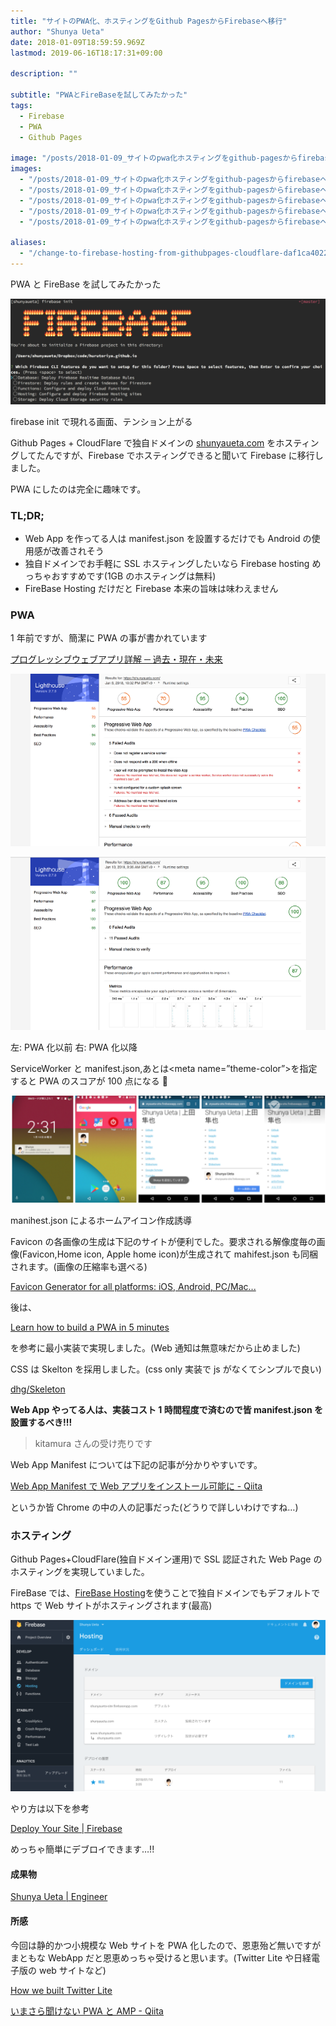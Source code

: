 ```yaml
---
title: "サイトのPWA化、ホスティングをGithub PagesからFirebaseへ移行"
author: "Shunya Ueta"
date: 2018-01-09T18:59:59.969Z
lastmod: 2019-06-16T18:17:31+09:00

description: ""

subtitle: "PWAとFireBaseを試してみたかった"
tags:
  - Firebase
  - PWA
  - Github Pages

image: "/posts/2018-01-09_サイトのpwa化ホスティングをgithub-pagesからfirebaseへ移行/images/1.png"
images:
  - "/posts/2018-01-09_サイトのpwa化ホスティングをgithub-pagesからfirebaseへ移行/images/1.png"
  - "/posts/2018-01-09_サイトのpwa化ホスティングをgithub-pagesからfirebaseへ移行/images/2.png"
  - "/posts/2018-01-09_サイトのpwa化ホスティングをgithub-pagesからfirebaseへ移行/images/3.png"
  - "/posts/2018-01-09_サイトのpwa化ホスティングをgithub-pagesからfirebaseへ移行/images/4.png"
  - "/posts/2018-01-09_サイトのpwa化ホスティングをgithub-pagesからfirebaseへ移行/images/5.png"

aliases:
  - "/change-to-firebase-hosting-from-githubpages-cloudflare-daf1ca4022c5"
---
```


PWA と FireBase を試してみたかった

![image](/posts/2018-01-09_サイトのpwa化ホスティングをgithub-pagesからfirebaseへ移行/images/1.png)

firebase init で現れる画面、テンション上がる

Github Pages + CloudFlare で独自ドメインの [shunyaueta.com](https://shunyaueta.com/) をホスティングしてたんですが、Firebase でホスティングできると聞いて Firebase に移行しました。

PWA にしたのは完全に趣味です。

### TL;DR;

- Web App を作ってる人は manifest.json を設置するだけでも Android の使用感が改善されそう
- 独自ドメインでお手軽に SSL ホスティングしたいなら Firebase hosting めっちゃおすすめです(1GB のホスティングは無料)
- FireBase Hosting だけだと Firebase 本来の旨味は味わえません

### PWA

1 年前ですが、簡潔に PWA の事が書かれています

[プログレッシブウェブアプリ詳解 ─ 過去・現在・未来](https://html5experts.jp/agektmr/20527/)

![image](/posts/2018-01-09_サイトのpwa化ホスティングをgithub-pagesからfirebaseへ移行/images/2.png)

![image](/posts/2018-01-09_サイトのpwa化ホスティングをgithub-pagesからfirebaseへ移行/images/3.png)

左: PWA 化以前 右: PWA 化以降

ServiceWorker と manifest.json,あとは&lt;meta name=”theme-color”&gt;を指定すると PWA のスコアが 100 点になる 🎉

![image](/posts/2018-01-09_サイトのpwa化ホスティングをgithub-pagesからfirebaseへ移行/images/4.png)

manihest.json によるホームアイコン作成誘導

Favicon の各画像の生成は下記のサイトが便利でした。要求される解像度毎の画像(Favicon,Home icon, Apple home icon)が生成されて mahifest.json も同梱されます。(画像の圧縮率も選べる)

[Favicon Generator for all platforms: iOS, Android, PC/Mac...](https://realfavicongenerator.net/)

後は、

[Learn how to build a PWA in 5 minutes](https://medium.com/dev-channel/learn-how-to-build-a-pwa-in-under-5-minutes-c860ad406ed)

を参考に最小実装で実現しました。(Web 通知は無意味だから止めました)

CSS は Skelton を採用しました。(css only 実装で js がなくてシンプルで良い)

[dhg/Skeleton](https://github.com/dhg/Skeleton)

**Web App やってる人は、実装コスト 1 時間程度で済むので皆 manifest.json を設置するべき!!!**

> [](https://twitter.com/agektmr/status/894753854373351424)
> kitamura さんの受け売りです

Web App Manifest については下記の記事が分かりやすいです。

[Web App Manifest で Web アプリをインストール可能に - Qiita](https://qiita.com/horo/items/ff665e4a6613e7684f8f)

というか皆 Chrome の中の人の記事だった(どうりで詳しいわけですね…)

### ホスティング

Github Pages+CloudFlare(独自ドメイン運用)で SSL 認証された Web Page のホスティングを実現していました。

FireBase では、[FireBase Hosting](https://firebase.google.com/docs/hosting/)を使うことで独自ドメインでもデフォルトで https で Web サイトがホスティングされます(最高)

![image](/posts/2018-01-09_サイトのpwa化ホスティングをgithub-pagesからfirebaseへ移行/images/5.png)

やり方は以下を参考

[Deploy Your Site | Firebase](https://firebase.google.com/docs/hosting/deploying)

めっちゃ簡単にデブロイできます…!!

#### 成果物

[Shunya Ueta | Engineer](https://shunyaueta.com/)

#### 所感

今回は静的かつ小規模な Web サイトを PWA 化したので、恩恵殆ど無いですがまともな WebApp だと恩恵めっちゃ受けると思います。(Twitter Lite や日経電子版の web サイトなど)

[How we built Twitter Lite](https://blog.twitter.com/engineering/en_us/topics/open-source/2017/how-we-built-twitter-lite.html)

[いまさら聞けない PWA と AMP - Qiita](https://qiita.com/edwardkenfox/items/4c0b9550ffa48c1f0445)
